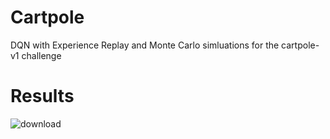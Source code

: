 # Cartpole
DQN with Experience Replay and Monte Carlo simluations for the cartpole-v1 challenge

# Results
![download](https://github.com/user-attachments/assets/14e337e5-266c-485f-8812-d84da330edfa)
